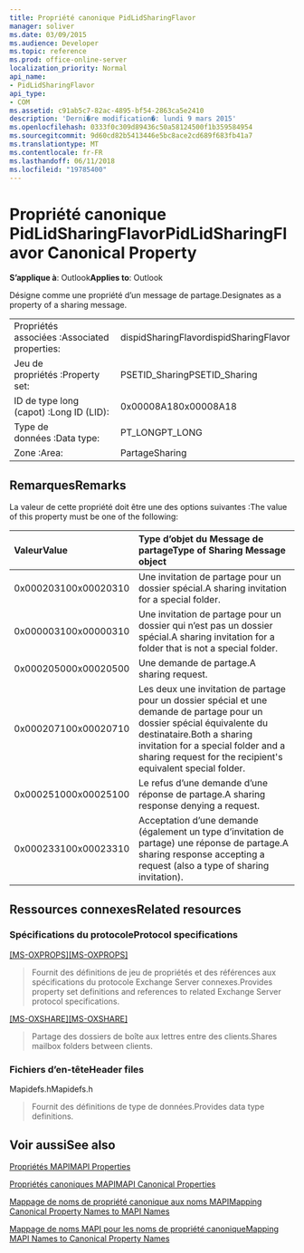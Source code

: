 ```yaml
---
title: Propriété canonique PidLidSharingFlavor
manager: soliver
ms.date: 03/09/2015
ms.audience: Developer
ms.topic: reference
ms.prod: office-online-server
localization_priority: Normal
api_name:
- PidLidSharingFlavor
api_type:
- COM
ms.assetid: c91ab5c7-82ac-4895-bf54-2863ca5e2410
description: 'Derni�re modification�: lundi 9 mars 2015'
ms.openlocfilehash: 0333f0c309d89436c50a58124500f1b359584954
ms.sourcegitcommit: 9d60cd82b5413446e5bc8ace2cd689f683fb41a7
ms.translationtype: MT
ms.contentlocale: fr-FR
ms.lasthandoff: 06/11/2018
ms.locfileid: "19785400"
---
```

# <a name="pidlidsharingflavor-canonical-property"></a><span data-ttu-id="d5408-103">Propriété canonique PidLidSharingFlavor</span><span class="sxs-lookup"><span data-stu-id="d5408-103">PidLidSharingFlavor Canonical Property</span></span>

  
  
<span data-ttu-id="d5408-104">**S’applique à**: Outlook</span><span class="sxs-lookup"><span data-stu-id="d5408-104">**Applies to**: Outlook</span></span> 
  
<span data-ttu-id="d5408-105">Désigne comme une propriété d’un message de partage.</span><span class="sxs-lookup"><span data-stu-id="d5408-105">Designates as a property of a sharing message.</span></span>
  
|||
|:-----|:-----|
|<span data-ttu-id="d5408-106">Propriétés associées :</span><span class="sxs-lookup"><span data-stu-id="d5408-106">Associated properties:</span></span>  <br/> |<span data-ttu-id="d5408-107">dispidSharingFlavor</span><span class="sxs-lookup"><span data-stu-id="d5408-107">dispidSharingFlavor</span></span>  <br/> |
|<span data-ttu-id="d5408-108">Jeu de propriétés :</span><span class="sxs-lookup"><span data-stu-id="d5408-108">Property set:</span></span>  <br/> |<span data-ttu-id="d5408-109">PSETID_Sharing</span><span class="sxs-lookup"><span data-stu-id="d5408-109">PSETID_Sharing</span></span>  <br/> |
|<span data-ttu-id="d5408-110">ID de type long (capot) :</span><span class="sxs-lookup"><span data-stu-id="d5408-110">Long ID (LID):</span></span>  <br/> |<span data-ttu-id="d5408-111">0x00008A18</span><span class="sxs-lookup"><span data-stu-id="d5408-111">0x00008A18</span></span>  <br/> |
|<span data-ttu-id="d5408-112">Type de données :</span><span class="sxs-lookup"><span data-stu-id="d5408-112">Data type:</span></span>  <br/> |<span data-ttu-id="d5408-113">PT_LONG</span><span class="sxs-lookup"><span data-stu-id="d5408-113">PT_LONG</span></span>  <br/> |
|<span data-ttu-id="d5408-114">Zone :</span><span class="sxs-lookup"><span data-stu-id="d5408-114">Area:</span></span>  <br/> |<span data-ttu-id="d5408-115">Partage</span><span class="sxs-lookup"><span data-stu-id="d5408-115">Sharing</span></span>  <br/> |
   
## <a name="remarks"></a><span data-ttu-id="d5408-116">Remarques</span><span class="sxs-lookup"><span data-stu-id="d5408-116">Remarks</span></span>

<span data-ttu-id="d5408-117">La valeur de cette propriété doit être une des options suivantes :</span><span class="sxs-lookup"><span data-stu-id="d5408-117">The value of this property must be one of the following:</span></span>
  
|<span data-ttu-id="d5408-118">**Valeur**</span><span class="sxs-lookup"><span data-stu-id="d5408-118">**Value**</span></span>|<span data-ttu-id="d5408-119">**Type d’objet du Message de partage**</span><span class="sxs-lookup"><span data-stu-id="d5408-119">**Type of Sharing Message object**</span></span>|
|:-----|:-----|
|<span data-ttu-id="d5408-120">0x00020310</span><span class="sxs-lookup"><span data-stu-id="d5408-120">0x00020310</span></span>  <br/> |<span data-ttu-id="d5408-121">Une invitation de partage pour un dossier spécial.</span><span class="sxs-lookup"><span data-stu-id="d5408-121">A sharing invitation for a special folder.</span></span>  <br/> |
|<span data-ttu-id="d5408-122">0x00000310</span><span class="sxs-lookup"><span data-stu-id="d5408-122">0x00000310</span></span>  <br/> |<span data-ttu-id="d5408-123">Une invitation de partage pour un dossier qui n’est pas un dossier spécial.</span><span class="sxs-lookup"><span data-stu-id="d5408-123">A sharing invitation for a folder that is not a special folder.</span></span>  <br/> |
|<span data-ttu-id="d5408-124">0x00020500</span><span class="sxs-lookup"><span data-stu-id="d5408-124">0x00020500</span></span>  <br/> |<span data-ttu-id="d5408-125">Une demande de partage.</span><span class="sxs-lookup"><span data-stu-id="d5408-125">A sharing request.</span></span>  <br/> |
|<span data-ttu-id="d5408-126">0x00020710</span><span class="sxs-lookup"><span data-stu-id="d5408-126">0x00020710</span></span>  <br/> |<span data-ttu-id="d5408-127">Les deux une invitation de partage pour un dossier spécial et une demande de partage pour un dossier spécial équivalente du destinataire.</span><span class="sxs-lookup"><span data-stu-id="d5408-127">Both a sharing invitation for a special folder and a sharing request for the recipient's equivalent special folder.</span></span>  <br/> |
|<span data-ttu-id="d5408-128">0x00025100</span><span class="sxs-lookup"><span data-stu-id="d5408-128">0x00025100</span></span>  <br/> |<span data-ttu-id="d5408-129">Le refus d’une demande d’une réponse de partage.</span><span class="sxs-lookup"><span data-stu-id="d5408-129">A sharing response denying a request.</span></span>  <br/> |
|<span data-ttu-id="d5408-130">0x00023310</span><span class="sxs-lookup"><span data-stu-id="d5408-130">0x00023310</span></span>  <br/> |<span data-ttu-id="d5408-131">Acceptation d’une demande (également un type d’invitation de partage) une réponse de partage.</span><span class="sxs-lookup"><span data-stu-id="d5408-131">A sharing response accepting a request (also a type of sharing invitation).</span></span>  <br/> |
   
## <a name="related-resources"></a><span data-ttu-id="d5408-132">Ressources connexes</span><span class="sxs-lookup"><span data-stu-id="d5408-132">Related resources</span></span>

### <a name="protocol-specifications"></a><span data-ttu-id="d5408-133">Spécifications du protocole</span><span class="sxs-lookup"><span data-stu-id="d5408-133">Protocol specifications</span></span>

<span data-ttu-id="d5408-134">[[MS-OXPROPS]](http://msdn.microsoft.com/library/f6ab1613-aefe-447d-a49c-18217230b148%28Office.15%29.aspx)</span><span class="sxs-lookup"><span data-stu-id="d5408-134">[[MS-OXPROPS]](http://msdn.microsoft.com/library/f6ab1613-aefe-447d-a49c-18217230b148%28Office.15%29.aspx)</span></span>
  
> <span data-ttu-id="d5408-135">Fournit des définitions de jeu de propriétés et des références aux spécifications du protocole Exchange Server connexes.</span><span class="sxs-lookup"><span data-stu-id="d5408-135">Provides property set definitions and references to related Exchange Server protocol specifications.</span></span>
    
<span data-ttu-id="d5408-136">[[MS-OXSHARE]](http://msdn.microsoft.com/library/e4e5bd27-d5e0-43f9-a6ea-550876724f3d%28Office.15%29.aspx)</span><span class="sxs-lookup"><span data-stu-id="d5408-136">[[MS-OXSHARE]](http://msdn.microsoft.com/library/e4e5bd27-d5e0-43f9-a6ea-550876724f3d%28Office.15%29.aspx)</span></span>
  
> <span data-ttu-id="d5408-137">Partage des dossiers de boîte aux lettres entre des clients.</span><span class="sxs-lookup"><span data-stu-id="d5408-137">Shares mailbox folders between clients.</span></span>
    
### <a name="header-files"></a><span data-ttu-id="d5408-138">Fichiers d’en-tête</span><span class="sxs-lookup"><span data-stu-id="d5408-138">Header files</span></span>

<span data-ttu-id="d5408-139">Mapidefs.h</span><span class="sxs-lookup"><span data-stu-id="d5408-139">Mapidefs.h</span></span>
  
> <span data-ttu-id="d5408-140">Fournit des définitions de type de données.</span><span class="sxs-lookup"><span data-stu-id="d5408-140">Provides data type definitions.</span></span>
    
## <a name="see-also"></a><span data-ttu-id="d5408-141">Voir aussi</span><span class="sxs-lookup"><span data-stu-id="d5408-141">See also</span></span>



[<span data-ttu-id="d5408-142">Propriétés MAPI</span><span class="sxs-lookup"><span data-stu-id="d5408-142">MAPI Properties</span></span>](mapi-properties.md)
  
[<span data-ttu-id="d5408-143">Propriétés canoniques MAPI</span><span class="sxs-lookup"><span data-stu-id="d5408-143">MAPI Canonical Properties</span></span>](mapi-canonical-properties.md)
  
[<span data-ttu-id="d5408-144">Mappage de noms de propriété canonique aux noms MAPI</span><span class="sxs-lookup"><span data-stu-id="d5408-144">Mapping Canonical Property Names to MAPI Names</span></span>](mapping-canonical-property-names-to-mapi-names.md)
  
[<span data-ttu-id="d5408-145">Mappage de noms MAPI pour les noms de propriété canonique</span><span class="sxs-lookup"><span data-stu-id="d5408-145">Mapping MAPI Names to Canonical Property Names</span></span>](mapping-mapi-names-to-canonical-property-names.md)


